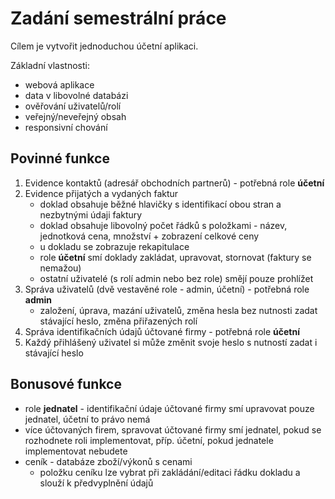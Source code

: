 # Zadání semestrální práce

Cílem je vytvořit jednoduchou účetní aplikaci.

Základní vlastnosti:

* webová aplikace
* data v libovolné databázi
* ověřování uživatelů/rolí
* veřejný/neveřejný obsah
* responsivní chování

## Povinné funkce

1. Evidence kontaktů (adresář obchodních partnerů) - potřebná role **účetní**
2. Evidence přijatých a vydaných faktur
	* doklad obsahuje běžné hlavičky s identifikací obou stran a nezbytnými údaji faktury
	* doklad obsahuje libovolný počet řádků s položkami - název, jednotková cena, množství + zobrazení celkové ceny
	* u dokladu se zobrazuje rekapitulace
	* role **účetní** smí doklady zakládat, upravovat, stornovat (faktury se nemažou)
	* ostatní uživatelé (s rolí admin nebo bez role) smějí pouze prohlížet
3. Správa uživatelů (dvě vestavěné role - admin, účetní) - potřebná role **admin**
	* založení, úprava, mazání uživatelů, změna hesla bez nutnosti zadat stávající heslo, změna přiřazených rolí
4. Správa identifikačních údajů účtované firmy - potřebná role **účetní**
5. Každý přihlášený uživatel si může změnit svoje heslo s nutností zadat i stávající heslo

## Bonusové funkce
* role **jednatel** - identifikační údaje účtované firmy smí upravovat pouze jednatel, účetní to právo nemá
* více účtovaných firem, spravovat účtované firmy smí jednatel, pokud se rozhodnete roli implementovat, příp. účetní, pokud jednatele implementovat nebudete
* ceník - databáze zboží/výkonů s cenami
	* položku ceníku lze vybrat při zakládání/editaci řádku dokladu a slouží k předvyplnění údajů
